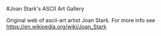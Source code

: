 #Joan Stark's ASCII Art Gallery

Original web of ascii-art artist Joan Stark. For more info see https://en.wikipedia.org/wiki/Joan_Stark
 